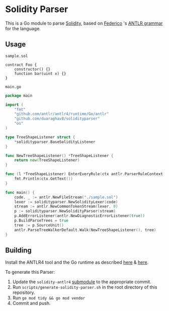 # Solidity Parser
This is a Go module to parse [Solidity](https://solidity.readthedocs.io/en/latest/), based on [Federico](https://github.com/federicobond) 's [ANTLR grammar](https://github.com/solidityj/solidity-antlr4) for the language.

## Usage
`sample.sol`

```
contract Foo {
	constructor() {}
	function bar(uint x) {}
}
```

`main.go`

```go
package main

import (
	"fmt"
	"github.com/antlr/antlr4/runtime/Go/antlr"
	"github.com/duaraghav8/solidityparser"
	"os"
)

type TreeShapeListener struct {
	*solidityparser.BaseSolidityListener
}

func NewTreeShapeListener() *TreeShapeListener {
	return new(TreeShapeListener)
}

func (l *TreeShapeListener) EnterEveryRule(ctx antlr.ParserRuleContext) {
	fmt.Println(ctx.GetText())
}

func main() {
	code, _ := antlr.NewFileStream("./sample.sol")
	lexer := solidityparser.NewSolidityLexer(code)
	stream := antlr.NewCommonTokenStream(lexer, 0)
	p := solidityparser.NewSolidityParser(stream)
	p.AddErrorListener(antlr.NewDiagnosticErrorListener(true))
	p.BuildParseTrees = true
	tree := p.SourceUnit()
	antlr.ParseTreeWalkerDefault.Walk(NewTreeShapeListener(), tree)
}
```

## Building
Install the ANTLR4 tool and the Go runtime as described [here](https://github.com/antlr/antlr4/blob/master/doc/getting-started.md) & [here](https://github.com/antlr/antlr4/blob/master/doc/go-target.md).

To generate this Parser:
1. Update the `solidity-antlr4` [submodule](https://git-scm.com/book/en/v2/Git-Tools-Submodules) to the appropriate commit.
2. Run `scripts/generate-solidity-parser.sh` in the root directory of this repository.
3. Run `go mod tidy && go mod vendor`
4. Commit and push.
